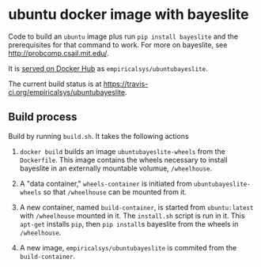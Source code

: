 ubuntu docker image with bayeslite
==================================

Code to build an `ubuntu` image plus run `pip install bayeslite` and the
prerequisites for that command to work. For more on bayeslite, see
http://probcomp.csail.mit.edu/.

It is [served on Docker Hub](https://hub.docker.com/r/empiricalsys/ubuntubayeslite/) as
`empiricalsys/ubuntubayeslite`.

The current build status is at https://travis-ci.org/empiricalsys/ubuntubayeslite.

## Build process

Build by running `build.sh`.  It takes the following actions

1. `docker build` builds an image `ubuntubayeslite-wheels` from the
   `Dockerfile`. This image contains the wheels necessary to install bayeslite
   in an externally mountable volumue, `/wheelhouse`.

2. A "data container," `wheels-container` is initiated from
   `ubuntubayeslite-wheels` so that `/wheelhouse` can be mounted from it.

3. A new container, named `build-container`, is started from `ubuntu:latest`
   with `/wheelhouse` mounted in it. The `install.sh` script is run in it. This
   `apt-get` installs `pip`, then `pip install`s bayeslite from the wheels in
   `/wheelhouse`.

4. A new image, `empiricalsys/ubuntubayeslite` is commited from the
   `build-container`.
